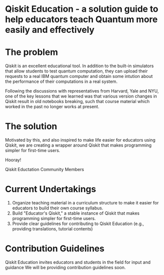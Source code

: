 # Qiskit Education - a solution guide to help educators teach Quantum more easily and effectively

# The problem

Qiskit is an excellent educational tool. In addition to the built-in simulators that allow students to test quantum
computation, they can upload their requests to a real IBM quantum computer and obtain some intution about the
performance of their computations in a real system.

Following the discussions with representatives from Harvard, Yale and NYU, one of the key lessons that we learned was
that various version changes in Qiskit result in old notebooks breaking, such that course material which worked in the
past no longer works at present. 

# The solution
Motivated by this, and also inspired to make life easier for educators using Qiskit, we are creating a wrapper around
Qiskit that makes programming simpler for first-time users.

Hooray!

Qiskit Eductation Community Members

# Current Undertakings
1. Organize teaching material in a curriculum structure to make it easier for educators to build their own course syllabus.
2. Build "Educator's Qiskit," a stable instance of Qiskit that makes programming simpler for first-time users.
3. Provide clear guidelines for contributing to Qiskit Education (e.g., providing translations, tutorial contents)

# Contribution Guidelines
Qiskit Education invites educators and students in the field for input and guidance
We will be providing contribution guidelines soon. 
